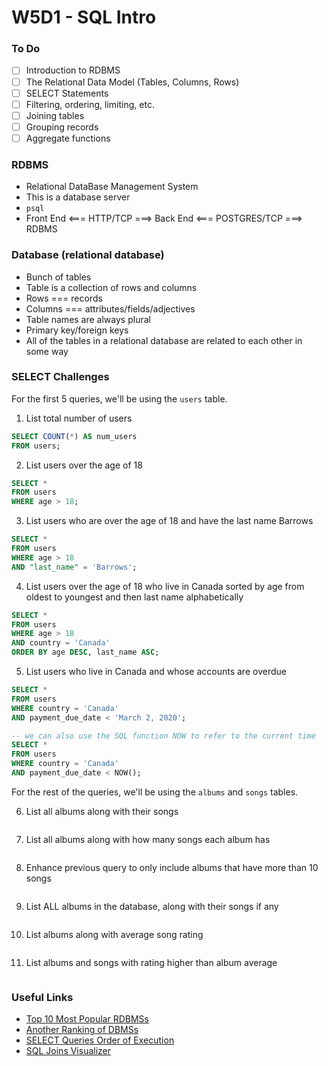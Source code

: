 # W5D1 - SQL Intro

### To Do
- [ ] Introduction to RDBMS
- [ ] The Relational Data Model (Tables, Columns, Rows)
- [ ] SELECT Statements
- [ ] Filtering, ordering, limiting, etc.
- [ ] Joining tables
- [ ] Grouping records
- [ ] Aggregate functions

### RDBMS
- Relational DataBase Management System
- This is a database server
- `psql`
- Front End <=== HTTP/TCP ===> Back End <=== POSTGRES/TCP ===> RDBMS

### Database (relational database)
- Bunch of tables
- Table is a collection of rows and columns
- Rows === records
- Columns === attributes/fields/adjectives
- Table names are always plural
- Primary key/foreign keys
- All of the tables in a relational database are related to each other in some way

### SELECT Challenges

For the first 5 queries, we'll be using the `users` table.

1. List total number of users

```sql
SELECT COUNT(*) AS num_users
FROM users;
```

2. List users over the age of 18

```sql
SELECT *
FROM users
WHERE age > 18;
```

3. List users who are over the age of 18 and have the last name Barrows

```sql
SELECT *
FROM users
WHERE age > 18 
AND "last_name" = 'Barrows';
```

4. List users over the age of 18 who live in Canada sorted by age from oldest to youngest and then last name alphabetically

```sql
SELECT *
FROM users
WHERE age > 18
AND country = 'Canada'
ORDER BY age DESC, last_name ASC;
```

5. List users who live in Canada and whose accounts are overdue

```sql
SELECT *
FROM users
WHERE country = 'Canada'
AND payment_due_date < 'March 2, 2020';

-- we can also use the SQL function NOW to refer to the current time
SELECT *
FROM users
WHERE country = 'Canada'
AND payment_due_date < NOW();
```

For the rest of the queries, we'll be using the `albums` and `songs` tables.

6. List all albums along with their songs

```sql

```
7. List all albums along with how many songs each album has

```sql

```

8. Enhance previous query to only include albums that have more than 10 songs

```sql

```

9. List ALL albums in the database, along with their songs if any

```sql

```

10. List albums along with average song rating

```sql

```

11. List albums and songs with rating higher than album average

```sql

```

### Useful Links
- [Top 10 Most Popular RDBMSs](https://www.c-sharpcorner.com/article/what-are-the-most-popular-relational-databases/)
- [Another Ranking of DBMSs](https://db-engines.com/en/ranking)
- [SELECT Queries Order of Execution](https://sqlbolt.com/lesson/select_queries_order_of_execution)
- [SQL Joins Visualizer](https://sql-joins.leopard.in.ua/)
